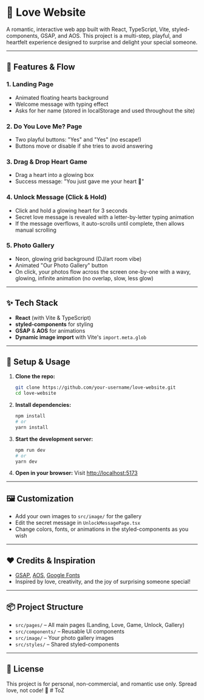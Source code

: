 # 💖 Love Website

A romantic, interactive web app built with React, TypeScript, Vite, styled-components, GSAP, and AOS. This project is a multi-step, playful, and heartfelt experience designed to surprise and delight your special someone.

---

## 🌹 Features & Flow

### 1. **Landing Page**

- Animated floating hearts background
- Welcome message with typing effect
- Asks for her name (stored in localStorage and used throughout the site)

### 2. **Do You Love Me? Page**

- Two playful buttons: "Yes" and "Yes" (no escape!)
- Buttons move or disable if she tries to avoid answering

### 3. **Drag & Drop Heart Game**

- Drag a heart into a glowing box
- Success message: "You just gave me your heart 💝"

### 4. **Unlock Message (Click & Hold)**

- Click and hold a glowing heart for 3 seconds
- Secret love message is revealed with a letter-by-letter typing animation
- If the message overflows, it auto-scrolls until complete, then allows manual scrolling

### 5. **Photo Gallery**

- Neon, glowing grid background (DJ/art room vibe)
- Animated "Our Photo Gallery" button
- On click, your photos flow across the screen one-by-one with a wavy, glowing, infinite animation (no overlap, slow, less glow)

---

## ✨ Tech Stack

- **React** (with Vite & TypeScript)
- **styled-components** for styling
- **GSAP** & **AOS** for animations
- **Dynamic image import** with Vite's `import.meta.glob`

---

## 🚀 Setup & Usage

1. **Clone the repo:**
   ```bash
   git clone https://github.com/your-username/love-website.git
   cd love-website
   ```
2. **Install dependencies:**
   ```bash
   npm install
   # or
   yarn install
   ```
3. **Start the development server:**
   ```bash
   npm run dev
   # or
   yarn dev
   ```
4. **Open in your browser:**
   Visit [http://localhost:5173](http://localhost:5173)

---

## 🖼️ Customization

- Add your own images to `src/image/` for the gallery
- Edit the secret message in `UnlockMessagePage.tsx`
- Change colors, fonts, or animations in the styled-components as you wish

---

## ❤️ Credits & Inspiration

- [GSAP](https://greensock.com/gsap/), [AOS](https://michalsnik.github.io/aos/), [Google Fonts](https://fonts.google.com/)
- Inspired by love, creativity, and the joy of surprising someone special!

---

## 📦 Project Structure

- `src/pages/` – All main pages (Landing, Love, Game, Unlock, Gallery)
- `src/components/` – Reusable UI components
- `src/image/` – Your photo gallery images
- `src/styles/` – Shared styled-components

---

## 📝 License

This project is for personal, non-commercial, and romantic use only. Spread love, not code! 💌
#   T o Z 
 
 
